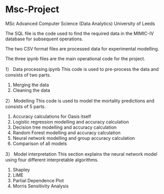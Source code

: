 # Msc-Project
MSc Advanced Computer Science (Data Analytics)
University of Leeds


The SQL file is the code used to find the required data in the MIMIC-IV database for subsequent operations.

The two CSV format files are processed data for experimental modelling.

The three ipynb files are the main operational code for the project.

1） Data processing.ipynb
This code is used to pre-process the data and consists of two parts.
1) Merging the data
2) Cleaning the data

2） Modelling
This code is used to model the mortality predictions and consists of 5 parts.
1) Accuracy calculations for Oasis itself
2) Logistic regression modelling and accuracy calculation
3) Decision tree modelling and accuracy calculation
4) Random Forest modelling and accuracy calculation
5) Neural network modelling and group accuracy calculation
6) Comparison of all models


3） Model interpretation
This section explains the neural network model using four different interpretable algorithms.
1) Shapley
2) LIME
3) Partial Dependence Plot
4) Morris Sensitivity Analysis


